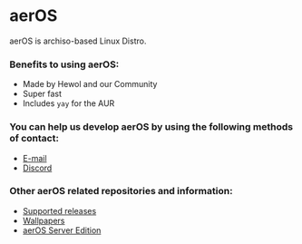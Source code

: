# aerOS
aerOS is archiso-based Linux Distro.

### Benefits to using aerOS:
- Made by Hewol and our Community
- Super fast
- Includes `yay` for the AUR


### You can help us develop aerOS by using the following methods of contact: 
- [E-mail](mailto:hewol@proton.me)
- [Discord](https://discord.gg/haTmcAtKCP)

### Other aerOS related repositories and information:
- [Supported releases](https://github.com/hewol/aerOS/blob/main/MAINTAIN.md)
- [Wallpapers](https://github.com/hewol/aeros-wallpapers)
- [aerOS Server Edition](https://github.com/hewol/aerOS-se)

